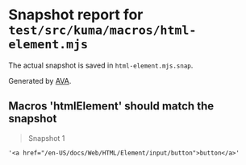 # Snapshot report for `test/src/kuma/macros/html-element.mjs`

The actual snapshot is saved in `html-element.mjs.snap`.

Generated by [AVA](https://avajs.dev).

## Macros 'htmlElement' should match the snapshot

> Snapshot 1

    '<a href="/en-US/docs/Web/HTML/Element/input/button">button</a>'
